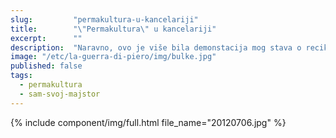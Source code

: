 ```yaml
---
slug:         "permakultura-u-kancelariji"
title:        "\"Permakultura\" u kancelariji"
excerpt:      ""
description:  "Naravno, ovo je više bila demonstacija mog stava o reciklaži i rasipnosti nego bilo kakvo smisleno uzgajanje bilja..."
image: "/etc/la-guerra-di-piero/img/bulke.jpg"
published: false
tags:
  - permakultura
  - sam-svoj-majstor
---
```


{% include component/img/full.html file_name="20120706.jpg" %}

